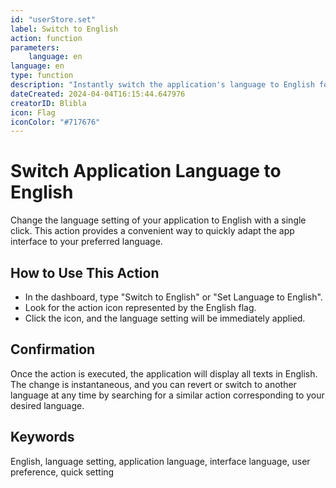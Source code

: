 ```yaml
---
id: "userStore.set"
label: Switch to English
action: function
parameters:
    language: en
language: en
type: function
description: "Instantly switch the application's language to English for a seamless user experience."
dateCreated: 2024-04-04T16:15:44.647976
creatorID: Blibla
icon: Flag
iconColor: "#717676"
---
```


# Switch Application Language to English

Change the language setting of your application to English with a single click. This action provides a convenient way to quickly adapt the app interface to your preferred language.

## How to Use This Action

- In the dashboard, type "Switch to English" or "Set Language to English".
- Look for the action icon represented by the English flag.
- Click the icon, and the language setting will be immediately applied.

## Confirmation

Once the action is executed, the application will display all texts in English. The change is instantaneous, and you can revert or switch to another language at any time by searching for a similar action corresponding to your desired language.

## Keywords
English, language setting, application language, interface language, user preference, quick setting
